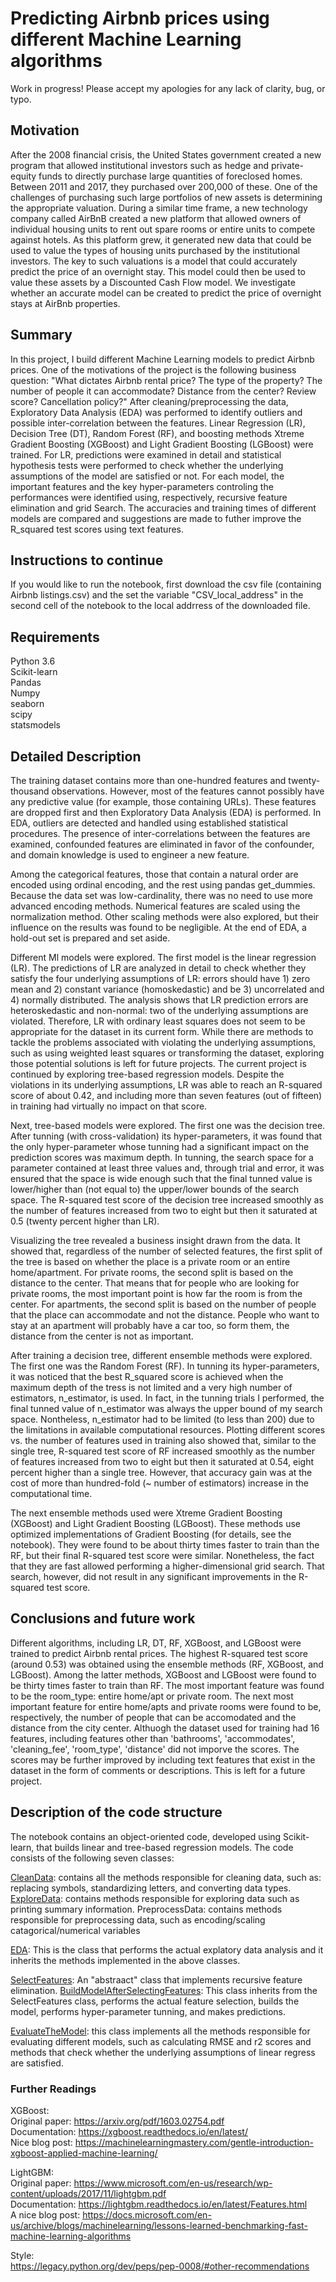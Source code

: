 # Predicting Airbnb prices using different Machine Learning algorithms
Work in progress! Please accept my apologies for any lack of clarity, bug, or typo.

## Motivation

After the 2008 financial crisis, the United States government created a new program that allowed institutional investors such as hedge and private-equity funds to directly purchase large quantities of foreclosed homes.  Between 2011 and 2017, they purchased over 200,000 of these.  One of the challenges of purchasing such large portfolios of new assets is determining the appropriate valuation.  During a similar time frame, a new technology company called AirBnB created a new platform that allowed owners of individual housing units to rent out spare rooms or entire units to compete against hotels. As this platform grew, it generated new data that could be used to value the types of housing units purchased by the institutional investors. The key to such valuations is a model that could accurately predict the price of an overnight stay.  This model could then be used to value these assets by a Discounted Cash Flow model.  We investigate whether an accurate model can be created to predict the price of overnight stays at AirBnb properties.

## Summary

In this project, I build different Machine Learning models to predict Airbnb prices. One of the motivations of the project is the following business question: "What dictates Airbnb rental price? The type of the property? The number of people it can accommodate? Distance from the center? Review score? Cancellation policy?" After cleaning/preprocessing the data, Exploratory Data Analysis (EDA) was performed to identify outliers and possible inter-correlation between the features. Linear Regression (LR), Decision Tree (DT), Random Forest (RF), and boosting methods Xtreme Gradient Boosting (XGBoost) and Light Gradient Boosting (LGBoost) were trained. For LR, predictions were examined in detail and statistical hypothesis tests were performed to check whether the underlying assumptions of the model are satisfied or not. For each model, the important features and the key hyper-parameters controling the performances were identified using, respectively, recursive feature elimination and grid Search. The accuracies and training times of different models are compared and suggestions are made to futher improve the R_squared test scores using text features. 

## Instructions to continue

If you would like to run the notebook, first download the csv file (containing Airbnb listings.csv) and the set the variable "CSV_local_address" in the second cell of the notebook to the local addrress of the downloaded file.

## Requirements
Python 3.6 <br/>
Scikit-learn<br/>
Pandas<br/>
Numpy<br/>
seaborn<br/>
scipy<br/>
statsmodels<br/>

## Detailed Description

The training dataset contains more than one-hundred features and twenty-thousand observations. However, most of the features cannot possibly have any predictive value (for example, those containing URLs). These features are dropped first and then Exploratory Data Analysis (EDA) is performed. In EDA, outliers are detected and handled using established statistical procedures. The presence of inter-correlations between the features are examined, confounded features are eliminated in favor of the confounder, and domain knowledge is used to engineer a new feature. 

Among the categorical features, those that contain a natural order are encoded using ordinal encoding, and the rest using pandas get_dummies. Because the data set was low-cardinality, there was no need to use more advanced encoding methods. Numerical features are scaled using the normalization method. Other scaling methods were also explored, but their influence on the results was found to be negligible. At the end of EDA, a hold-out set is prepared and set aside. 

Different Ml models were explored. The first model is the linear regression (LR). The predictions of LR are analyzed in detail to check whether they satisfy the four underlying assumptions of LR: errors should have 1) zero mean and 2) constant variance (homoskedastic) and be 3) uncorrelated and 4) normally distributed. The analysis shows that LR prediction errors are heteroskedastic and non-normal: two of the underlying assumptions are violated. Therefore, LR with ordinary least squares does not seem to be appropriate for the dataset in its current form. While there are methods to tackle the problems associated with violating the underlying assumptions, such as using weighted least squares or transforming the dataset, exploring those potential solutions is left for future projects. The current project is continued by exploring tree-based regression models. Despite the violations in its underlying assumptions, LR was able to reach an R-squared score of about 0.42, and including more than seven features (out of fifteen) in training had virtually no impact on that score. 

Next, tree-based models were explored. The first one was the decision tree. After tunning (with cross-validation) its hyper-parameters, it was found that the only hyper-parameter whose tunning had a significant impact on the prediction scores was maximum depth. In tunning, the search space for a parameter contained at least three values and, through trial and error, it was ensured that the space is wide enough such that the final tunned value is lower/higher than (not equal to) the upper/lower bounds of the search space. The R-squared test score of the decision tree increased smoothly as the number of features increased from two to eight but then it saturated at 0.5 (twenty percent higher than LR). 

Visualizing the tree revealed a business insight drawn from the data. It showed that, regardless of the number of selected features, the first split of the tree is based on whether the place is a private room or an entire home/apartment. For private rooms, the second split is based on the distance to the center. That means that for people who are looking for private rooms, the most important point is how far the room is from the center. For apartments, the second split is based on the number of people that the place can accommodate and not the distance. People who want to stay at an apartment will probably have a car too, so form them, the distance from the center is not as important. 

After training a decision tree, different ensemble methods were explored. The first one was the Random Forest (RF). In tunning its hyper-parameters, it was noticed that the best R_squared score is achieved when the maximum depth of the tress is not limited and a very high number of estimators, n_estimator, is used. In fact, in the tunning trials I performed, the final tunned value of n_estimator was always the upper bound of my search space. Nontheless, n_estimator had to be limited (to less than 200) due to the limitations in available computational resources. Plotting different scores vs. the number of features used in training also showed that, similar to the single tree, R-squared test score of RF increased smoothly as the number of features increased from two to eight but then it saturated at 0.54, eight percent higher than a single tree. However, that accuracy gain was at the cost of more than hundred-fold (~ number of estimators) increase in the computational time.  

The next ensemble methods used were Xtreme Gradient Boosting (XGBoost) and Light Gradient Boosting (LGBoost). These methods use optimized implementations of Gradient Boosting (for details, see the notebook). They were found to be about thirty times faster to train than the RF, but their final R-squared test score were similar. Nonetheless, the fact that they are fast allowed performing a higher-dimensional grid search. That search, however, did not result in any significant improvements in the R-squared test score.

## Conclusions and future work

Different algorithms, including LR, DT, RF, XGBoost, and LGBoost were trained to predict Airbnb rental prices. The highest R-squared test score (around 0.53) was obtained using the ensemble methods (RF, XGBoost, and LGBoost). Among the latter methods, XGBoost and LGBoost were found to be thirty times faster to train than RF. The most important feature was found to be the room_type: entire home/apt or private room. The next most important feature for entire home/apts and private rooms were found to be, respectively, the number of people that can be accomodated and the distance from the city center. Althuogh the dataset used for training had 16 features, including features other than 'bathrooms', 'accommodates', 'cleaning_fee', 'room_type', 'distance' did not imporve the scores. The scores may be further improved by including text features that exist in the dataset in the form of comments or descriptions. This is left for a future project.

## Description of the code structure

The notebook contains an object-oriented code, developed using Scikit-learn, that builds linear and tree-based regression models. The code consists of the following seven classes:

<ins>CleanData</ins>: contains all the methods responsible for cleaning data, such as: replacing symbols, standardizing letters, and converting data types.
<ins>ExploreData</ins>: contains methods responsible for exploring data such as printing summary information.
PreprocessData</ins>: contains methods responsible for preprocessing data, such as encoding/scaling catagorical/numerical variables 

<ins>EDA</ins>: This is the class that performs the actual explatory data analysis and it inherits the methods implemented in the above classes. 

<ins>SelectFeatures</ins>: An "abstraact" class that implements recursive feature elimination. 
<ins>BuildModelAfterSelectingFeatures</ins>: This class inherits from the SelectFeatures class, performs the actual feature selection, builds the model, performs hyper-parameter tunning, and makes predictions.

<ins>EvaluateTheModel</ins>: this class implements all the methods responsible for evaluating different models, such as calculating RMSE and r2 scores and methods that check whether the underlying assumptions of linear regress are satisfied. 

### Further Readings 
XGBoost: <br/>
    Original paper: https://arxiv.org/pdf/1603.02754.pdf<br/>
    Documentation: https://xgboost.readthedocs.io/en/latest/<br/>
    Nice blog post: https://machinelearningmastery.com/gentle-introduction-xgboost-applied-machine-learning/<br/>

LightGBM:<br/>
    Original paper: https://www.microsoft.com/en-us/research/wp-content/uploads/2017/11/lightgbm.pdf<br/>
    Documentation: https://lightgbm.readthedocs.io/en/latest/Features.html<br/>
    A nice blog post: https://docs.microsoft.com/en-us/archive/blogs/machinelearning/lessons-learned-benchmarking-fast-machine-learning-algorithms<br/>

Style: <br/>
    https://legacy.python.org/dev/peps/pep-0008/#other-recommendations<br/>